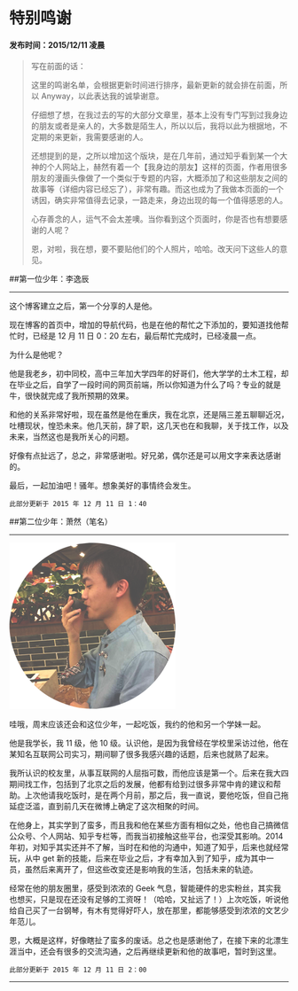 特别鸣谢 
===

#### 发布时间：2015/12/11 凌晨


>写在前面的话：
>
> 这里的鸣谢名单，会根据更新时间进行排序，最新更新的就会排在前面，所以 Anyway，以此表达我的诚挚谢意。
> 
> 仔细想了想，在我过去的写的大部分文章里，基本上没有专门写到过我身边的朋友或者是亲人的，大多数是陌生人，所以以后，我将以此为根据地，不定期的来更新，我需要感谢的人。
> 
> 还想提到的是，之所以增加这个版块，是在几年前，通过知乎看到某一个大神的个人网站上，赫然有着一个【我身边的朋友】这样的页面，作者用很多朋友的漫画头像做了一个类似于专题的内容，大概添加了和这些朋友之间的故事等（详细内容已经忘了），非常有趣。而这也成为了我做本页面的一个诱因，确实非常值得去记录，一路走来，身边出现的每一个值得感恩的人。
> 
> 心存善念的人，运气不会太差噢。当你看到这个页面时，你是否也有想要感谢的人呢？
> 
> 恩，对啦，我在想，要不要贴他们的个人照片，哈哈。改天问下这些人的意见。



##第一位少年：李逸辰

----------

这个博客建立之后，第一个分享的人是他。

现在博客的首页中，增加的导航代码，也是在他的帮忙之下添加的，要知道找他帮忙时，已经是 12 月 11 日 0：20 左右，最后帮忙完成时，已经凌晨一点。

为什么是他呢？

他是我老乡，初中同校，高中三年加大学四年的好哥们，他大学学的土木工程，却在毕业之后，自学了一段时间的网页前端，所以你知道为什么了吗？专业的就是牛，很快就完成了我所预期的效果。

和他的关系非常好啦，现在虽然是他在重庆，我在北京，还是隔三差五聊聊近况，吐槽现状，惶恐未来。他几天前，辞了职，这几天也在和我聊，关于找工作，以及未来，当然这也是我所关心的问题。

好像有点扯远了，总之，非常感谢啦。好兄弟，偶尔还是可以用文字来表达感谢的。

最后，一起加油吧！骚年。想象美好的事情终会发生。

`此部分更新于 2015 年 12 月 11 日 1：40`



##第二位少年：萧然（笔名）

----------


![houxiao](imgs/thanks/houxiao.png)

哇哦，周末应该还会和这位少年，一起吃饭，我约的他和另一个学妹一起。

他是我学长，我 11 级，他 10 级。认识他，是因为我曾经在学校里采访过他，他在某知名互联网公司实习，期间聊了很多我感兴趣的话题，后来也就熟了起来。

我所认识的校友里，从事互联网的人屈指可数，而他应该是第一个。后来在我大四期间找工作，包括到了北京之后的发展，他都有给到过很多非常中肯的建议和帮助。上次他请我吃饭时，是在两个月前，那之后，我一直说，要他吃饭，但自己拖延症泛滥，直到前几天在微博上确定了这次相聚的时间。

在他身上，其实学到了蛮多，而且我和他在某些方面有相似之处，他也自己搞微信公众号、个人网站、知乎专栏等，而我当初接触这些平台，也深受其影响。2014 年初，对知乎其实还并不了解，当时在和他的沟通中，知道了知乎，后来也就经常玩，从中 get 新的技能，后来在毕业之后，才有幸加入到了知乎，成为其中一员，虽然后来离开了，但这些改变还是影响我的生活，包括未来的轨迹。

经常在他的朋友圈里，感受到浓浓的 Geek 气息，智能硬件的忠实粉丝，其实我也想买，只是现在还没有足够的工资呀！（哈哈，又扯远了！）上次吃饭，听说他给自己买了一台钢琴，有木有觉得好吓人，放在那里，都能够感受到浓浓的文艺少年范儿。

恩，大概是这样，好像瞎扯了蛮多的废话。总之也是感谢他了，在接下来的北漂生涯当中，还会有很多的交流沟通，之后再继续更新和他的故事吧，暂时到这里。

`此部分更新于 2015 年 12 月 11 日 2：00`




----------


<!-- UY 在线评论代码-->
<div id="uyan_frame"></div>
<script type="text/javascript" src="http://v2.uyan.cc/code/uyan.js?uid=2076107"></script>
<!-- UY END -->
